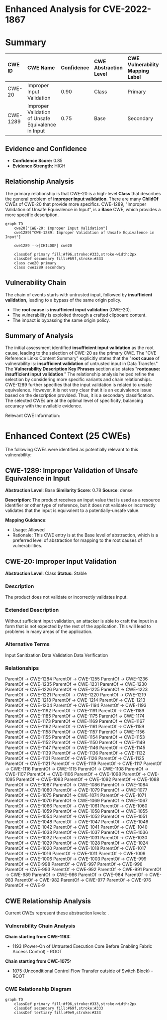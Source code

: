 # Enhanced Analysis for CVE-2022-1867

# Summary
| CWE ID    | CWE Name                                                                          | Confidence | CWE Abstraction Level | CWE Vulnerability Mapping Label | CWE-Vulnerability Mapping Notes |
| :-------- | :-------------------------------------------------------------------------------- | :--------- | :-------------------- | :------------------------------ | :------------------------------ |
| CWE-20  | Improper Input Validation                                                    | 0.90       | Class                  | Primary                          | Allowed |
| CWE-1289 | Improper Validation of Unsafe Equivalence in Input | 0.75      | Base                | Secondary                          | Allowed               |

## Evidence and Confidence

*   **Confidence Score:** 0.85
*   **Evidence Strength:** HIGH

## Relationship Analysis
The primary relationship is that CWE-20 is a high-level **Class** that describes the general problem of **improper input validation**. There are many **ChildOf** CWEs of CWE-20 that provide more specifics. CWE-1289, "Improper Validation of Unsafe Equivalence in Input", is a **Base** CWE, which provides a more specific description.

```mermaid
graph TD
    cwe20["CWE-20: Improper Input Validation"]
    cwe1289["CWE-1289: Improper Validation of Unsafe Equivalence in Input"]

    cwe1289 -->|CHILDOF| cwe20

    classDef primary fill:#f96,stroke:#333,stroke-width:2px
    classDef secondary fill:#69f,stroke:#333
    class cwe20 primary
    class cwe1289 secondary
```

## Vulnerability Chain
The chain of events starts with untrusted input, followed by **insufficient validation**, leading to a bypass of the same origin policy.
  - The **root cause** is **insufficient input validation** (CWE-20).
  - The vulnerability is exploited through a crafted clipboard content.
  - The impact is bypassing the same origin policy.

## Summary of Analysis
The initial assessment identified **insufficient input validation** as the root cause, leading to the selection of CWE-20 as the primary CWE. The "CVE Reference Links Content Summary" explicitly states that the "**root cause** of vulnerability is: **insufficient validation** of untrusted input in Data Transfer." The **Vulnerability Description Key Phrases** section also states "**rootcause:** **insufficient input validation**."
The relationship analysis helped refine the selection by considering more specific variants and chain relationships. CWE-1289 further specifies that the input validation is related to unsafe equivalence. However, it is not very clear that it is an equivalence issue based on the description provided. Thus, it is a secondary classification.
The selected CWEs are at the optimal level of specificity, balancing accuracy with the available evidence.

Relevant CWE Information:

# Enhanced Context (25 CWEs)
The following CWEs were identified as potentially relevant to this vulnerability:

## CWE-1289: Improper Validation of Unsafe Equivalence in Input
**Abstraction Level**: Base
**Similarity Score**: 0.78
**Source**: dense

**Description**:
The product receives an input value that is used as a resource identifier or other type of reference, but it does not validate or incorrectly validates that the input is equivalent to a potentially-unsafe value.

**Mapping Guidance**:
- Usage: Allowed
- Rationale: This CWE entry is at the Base level of abstraction, which is a preferred level of abstraction for mapping to the root causes of vulnerabilities.

## CWE-20: Improper Input Validation
**Abstraction Level**: Class
**Status:** Stable

### Description
The product does not validate or incorrectly validates input.

### Extended Description
Without sufficient input validation, an attacker is able to craft the input in a form that is not expected by the rest of the application. This will lead to problems in many areas of the application.

### Alternative Terms
Input Sanitization
Data Validation
Data Verification

### Relationships
ParentOf -> CWE-1284
ParentOf -> CWE-1255
ParentOf -> CWE-1236
ParentOf -> CWE-1235
ParentOf -> CWE-1231
ParentOf -> CWE-1230
ParentOf -> CWE-1226
ParentOf -> CWE-1225
ParentOf -> CWE-1223
ParentOf -> CWE-1221
ParentOf -> CWE-1220
ParentOf -> CWE-1219
ParentOf -> CWE-1218
ParentOf -> CWE-1214
ParentOf -> CWE-1213
ParentOf -> CWE-1204
ParentOf -> CWE-1194
ParentOf -> CWE-1193
ParentOf -> CWE-1192
ParentOf -> CWE-1191
ParentOf -> CWE-1189
ParentOf -> CWE-1185
ParentOf -> CWE-1175
ParentOf -> CWE-1174
ParentOf -> CWE-1173
ParentOf -> CWE-1169
ParentOf -> CWE-1167
ParentOf -> CWE-1162
ParentOf -> CWE-1161
ParentOf -> CWE-1159
ParentOf -> CWE-1158
ParentOf -> CWE-1157
ParentOf -> CWE-1156
ParentOf -> CWE-1155
ParentOf -> CWE-1154
ParentOf -> CWE-1153
ParentOf -> CWE-1152
ParentOf -> CWE-1150
ParentOf -> CWE-1149
ParentOf -> CWE-1147
ParentOf -> CWE-1146
ParentOf -> CWE-1145
ParentOf -> CWE-1139
ParentOf -> CWE-1136
ParentOf -> CWE-1132
ParentOf -> CWE-1131
ParentOf -> CWE-1126
ParentOf -> CWE-1125
ParentOf -> CWE-1121
ParentOf -> CWE-1119
ParentOf -> CWE-1117
ParentOf -> CWE-1116
ParentOf -> CWE-1115
ParentOf -> CWE-1108
ParentOf -> CWE-1107
ParentOf -> CWE-1106
ParentOf -> CWE-1098
ParentOf -> CWE-1095
ParentOf -> CWE-1093
ParentOf -> CWE-1092
ParentOf -> CWE-1088
ParentOf -> CWE-1087
ParentOf -> CWE-1086
ParentOf -> CWE-1084
ParentOf -> CWE-1080
ParentOf -> CWE-1079
ParentOf -> CWE-1077
ParentOf -> CWE-1075
ParentOf -> CWE-1074
ParentOf -> CWE-1071
ParentOf -> CWE-1070
ParentOf -> CWE-1069
ParentOf -> CWE-1067
ParentOf -> CWE-1066
ParentOf -> CWE-1061
ParentOf -> CWE-1060
ParentOf -> CWE-1059
ParentOf -> CWE-1058
ParentOf -> CWE-1055
ParentOf -> CWE-1054
ParentOf -> CWE-1052
ParentOf -> CWE-1051
ParentOf -> CWE-1048
ParentOf -> CWE-1047
ParentOf -> CWE-1046
ParentOf -> CWE-1042
ParentOf -> CWE-1041
ParentOf -> CWE-1040
ParentOf -> CWE-1038
ParentOf -> CWE-1037
ParentOf -> CWE-1036
ParentOf -> CWE-1032
ParentOf -> CWE-1031
ParentOf -> CWE-1030
ParentOf -> CWE-1029
ParentOf -> CWE-1028
ParentOf -> CWE-1024
ParentOf -> CWE-1020
ParentOf -> CWE-1018
ParentOf -> CWE-1017
ParentOf -> CWE-1016
ParentOf -> CWE-1011
ParentOf -> CWE-1009
ParentOf -> CWE-1006
ParentOf -> CWE-1003
ParentOf -> CWE-999
ParentOf -> CWE-998
ParentOf -> CWE-997
ParentOf -> CWE-996
ParentOf -> CWE-993
ParentOf -> CWE-992
ParentOf -> CWE-991
ParentOf -> CWE-989
ParentOf -> CWE-986
ParentOf -> CWE-984
ParentOf -> CWE-983
ParentOf -> CWE-982
ParentOf -> CWE-977
ParentOf -> CWE-976
ParentOf -> CWE-9


## CWE Relationship Analysis

Current CWEs represent these abstraction levels: .


### Vulnerability Chain Analysis

**Chain starting from CWE-1193:**
- 1193 (Power-On of Untrusted Execution Core Before Enabling Fabric Access Control) - ROOT


**Chain starting from CWE-1075:**
- 1075 (Unconditional Control Flow Transfer outside of Switch Block) - ROOT



### CWE Relationship Diagram

```mermaid
graph TD
    classDef primary fill:#f96,stroke:#333,stroke-width:2px
    classDef secondary fill:#69f,stroke:#333
    classDef tertiary fill:#9e9,stroke:#333
```